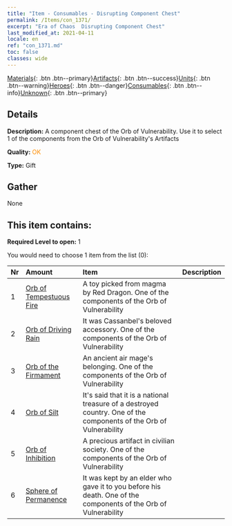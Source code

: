 ```yaml
---
title: "Item - Consumables - Disrupting Component Chest"
permalink: /Items/con_1371/
excerpt: "Era of Chaos  Disrupting Component Chest"
last_modified_at: 2021-04-11
locale: en
ref: "con_1371.md"
toc: false
classes: wide
---
```

 [Materials](/Items/){: .btn .btn--primary}[Artifacts](/Items/Artifacts/){: .btn .btn--success}[Units](/Items/Units/){: .btn .btn--warning}[Heroes](/Items/Heroes/){: .btn .btn--danger}[Consumables](/Items/Consumables/){: .btn .btn--info}[Unknown](/Items/Unknown/){: .btn .btn--primary}

## Details
 **Description:** A component chest of the Orb of Vulnerability. Use it to select 1 of the components from the Orb of Vulnerability's Artifacts

 **Quality:** <span style="color: #FF8C00">OK</span>

 **Type:** Gift

## Gather

  None

## This item contains:

 **Required Level to open:** 1

 You would need to choose 1 item from the list (0):

  | Nr | Amount |     Item    | Description |
  |:---|:-------|:------------|:-----------:|
  | 1 | [Orb of Tempestuous Fire](/Items/art_172/) | A toy picked from magma by Red Dragon. One of the components of the Orb of Vulnerability | 
  | 2 | [Orb of Driving Rain](/Items/art_173/) | It was Cassanbel's beloved accessory. One of the components of the Orb of Vulnerability | 
  | 3 | [Orb of the Firmament](/Items/art_174/) | An ancient air mage's belonging. One of the components of the Orb of Vulnerability | 
  | 4 | [Orb of Silt](/Items/art_175/) | It's said that it is a national treasure of a destroyed country. One of the components of the Orb of Vulnerability | 
  | 5 | [Orb of Inhibition](/Items/art_176/) | A precious artifact in civilian society. One of the components of the Orb of Vulnerability | 
  | 6 | [Sphere of Permanence](/Items/art_177/) | It was kept by an elder who gave it to you before his death. One of the components of the Orb of Vulnerability | 
